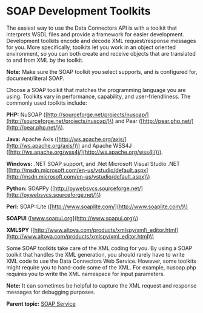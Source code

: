 # SOAP Development Toolkits

The easiest way to use the Data Connectors API is with a toolkit that interprets WSDL files and provide a framework for easier development. Development toolkits encode and decode XML request/response messages for you. More specifically, toolkits let you work in an object oriented environment, so you can both create and receive objects that are translated to and from XML by the toolkit.

**Note:** Make sure the SOAP toolkit you select supports, and is configured for, document/literal SOAP.

Choose a SOAP toolkit that matches the programming language you are using. Toolkits vary in performance, capability, and user-friendliness. The commonly used toolkits include:

**PHP:** NuSOAP \([http://sourceforge.net/projects/nusoap/](http://sourceforge.net/projects/nusoap/)\) and Pear \([http://pear.php.net/](http://pear.php.net/)\).

**Java:** Apache Axis \([http://ws.apache.org/axis/](http://ws.apache.org/axis/)\) and Apache WSS4J \([http://ws.apache.org/wss4j/](http://ws.apache.org/wss4j/)\).

**Windows:** .NET SOAP support, and .Net Microsoft Visual Studio .NET \([http://msdn.microsoft.com/en-us/vstudio/default.aspx](http://msdn.microsoft.com/en-us/vstudio/default.aspx)\)

 **Python:** SOAPPy \([http://pywebsvcs.sourceforge.net/](http://pywebsvcs.sourceforge.net/)\)

 **Perl:** SOAP::Lite \([http://www.soaplite.com/](http://www.soaplite.com/)\)

 **SOAPUI** \([www.soapui.org](http://www.soapui.org)\)

 **XMLSPY** \([http://www.altova.com/products/xmlspy/xml\_editor.html](http://www.altova.com/products/xmlspy/xml_editor.html)\)

Some SOAP toolkits take care of the XML coding for you. By using a SOAP toolkit that handles the XML generation, you should rarely have to write XML code to use the Data Connectors Web Service. However, some toolkits might require you to hand-code some of the XML. For example, nusoap.php requires you to write the XML namespace for input parameters.

**Note:** It can sometimes be helpful to capture the XML request and response messages for debugging purposes.

**Parent topic:** [SOAP Service](../Overview/c_overview_soap.md)

